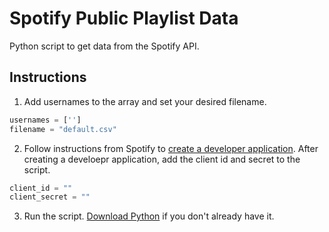 # Spotify Public Playlist Data
Python script to get data from the Spotify API.

## Instructions

1. Add usernames to the array and set your desired filename.
``` Python
usernames = ['']
filename = "default.csv"
```

2. Follow instructions from Spotify to [create a developer application](https://developer.spotify.com/my-applications/#!/). After creating a develoepr application, add the client id and secret to the script.
``` Python
client_id = ""
client_secret = ""
```

3. Run the script. [Download Python](https://www.anaconda.com/download/#macos) if you don't already have it.
